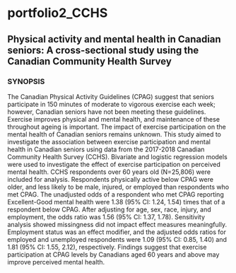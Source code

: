 # portfolio2_CCHS

## Physical activity and mental health in Canadian seniors: A cross-sectional study using the Canadian Community Health Survey

### SYNOPSIS
The Canadian Physical Activity Guidelines (CPAG) suggest that seniors participate 
in 150 minutes of moderate to vigorous exercise each week; however, Canadian 
seniors have not been meeting these guidelines. Exercise improves physical and 
mental health, and maintenance of these throughout ageing is important. The 
impact of exercise participation on the mental health of Canadian seniors 
remains unknown. This study aimed to investigate the association between 
exercise participation and mental health in Canadian seniors using data from 
the 2017-2018 Canadian Community Health Survey (CCHS). Bivariate and logistic 
regression models were used to investigate the effect of exercise participation 
on perceived mental health. CCHS respondents over 60 years old (N=25,806) were 
included for analysis. Respondents physically active below CPAG were older, and 
less likely to be male, injured, or employed than respondents who met CPAG. The 
unadjusted odds of a respondent who met CPAG reporting Excellent-Good mental 
health were 1.38 (95% CI: 1.24, 1.54) times that of a respondent below CPAG. 
After adjusting for age, sex, race, injury, and employment, the odds ratio was 
1.56 (95% CI: 1.37, 1.78). Sensitivity analysis showed missingness did not 
impact effect measures meaningfully. Employment status was an effect modifier, 
and the adjusted odds ratios for employed and unemployed respondents were 
1.09 (95% CI: 0.85, 1.40) and 1.81 (95% CI: 1.55, 2.12), respectively. Findings 
suggest that exercise participation at CPAG levels by Canadians aged 60 years 
and above may improve perceived mental health.
